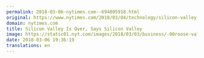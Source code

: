 ```yaml
---
permalink: 2018-03-06-nytimes.com--694805918.html
original: https://www.nytimes.com/2018/03/04/technology/silicon-valley-midwest.html?partner=rss&amp;emc=rss
domain: nytimes.com
title: Silicon Valley Is Over, Says Silicon Valley
image: https://static01.nyt.com/images/2018/03/03/business/-00roose-valley-1/-00roose-valley-1-mediumThreeByTwo440.jpg
date: 2018-03-06 19:36:19
translations: en
---
```


